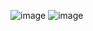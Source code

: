 ![image](https://github.com/user-attachments/assets/8d32e08c-9719-422e-95ac-cd63c5750480)
![image](https://github.com/user-attachments/assets/d53220a2-b0fd-4194-ae7d-28b32aa8a29c)
